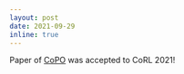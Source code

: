```yaml
---
layout: post
date: 2021-09-29
inline: true
---
```


Paper of [CoPO](https://decisionforce.github.io/EGPO/) was accepted to CoRL 2021!
